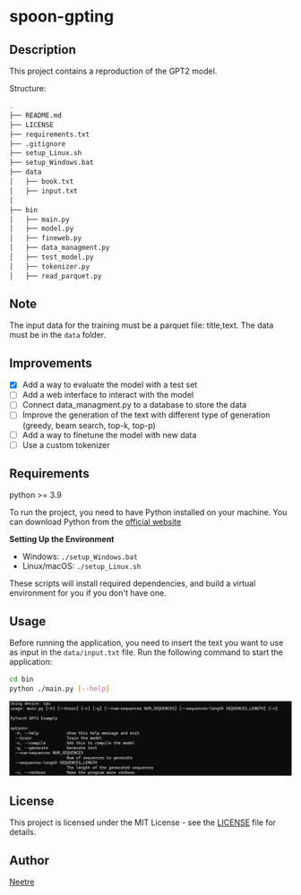 # spoon-gpting

## Description

This project contains a reproduction of the GPT2 model.

Structure:

```bash
.
├── README.md
├── LICENSE
├── requirements.txt
├── .gitignore
├── setup_Linux.sh
├── setup_Windows.bat
├── data
│   ├── book.txt
│   ├── input.txt
│
├── bin
│   ├── main.py
│   ├── model.py
│   ├── fineweb.py
│   ├── data_managment.py
│   ├── test_model.py
│   ├── tokenizer.py
│   ├── read_parquet.py
```

## Note

The input data for the training must be a parquet file: title,text. The data must be in the `data` folder.

## Improvements

- [X] Add a way to evaluate the model with a test set
- [ ] Add a web interface to interact with the model
- [ ] Connect data_managment.py to a database to store the data
- [ ] Improve the generation of the text with different type of generation (greedy, beam search, top-k, top-p)
- [ ] Add a way to finetune the model with new data
- [ ] Use a custom tokenizer

## Requirements

python >= 3.9

To run the project, you need to have Python installed on your machine. You can download Python from the [official website](https://www.python.org/downloads/)

**Setting Up the Environment**

* Windows: `./setup_Windows.bat`
* Linux/macOS: `./setup_Linux.sh`

These scripts will install required dependencies, and build a virtual environment for you if you don't have one.

## Usage

Before running the application, you need to insert the text you want to use as input in the `data/input.txt` file.
Run the following command to start the application:

```bash
cd bin
python ./main.py [--help]
```

![help](./data/readme/help.png)

## License

This project is licensed under the MIT License - see the [LICENSE](LICENSE) file for details.

## Author

[Neetre](https://github.com/Neetre)
